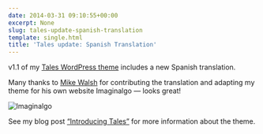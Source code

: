 ```yaml
---
date: 2014-03-31 09:10:55+00:00
excerpt: None
slug: tales-update-spanish-translation
template: single.html
title: 'Tales update: Spanish Translation'
---
```


v1.1 of my [Tales WordPress theme](http://themes.dbushell.com/tales/) includes a new Spanish translation.

Many thanks to [Mike Walsh](http://imaginalgo.com/) for contributing the translation and adapting my theme for his own website Imaginalgo — looks great!

![Imaginalgo](/images/2014/03/imaginalgo.png)

See my blog post [“Introducing Tales”](/2014/02/17/introducing-tales/) for more information about the theme.

